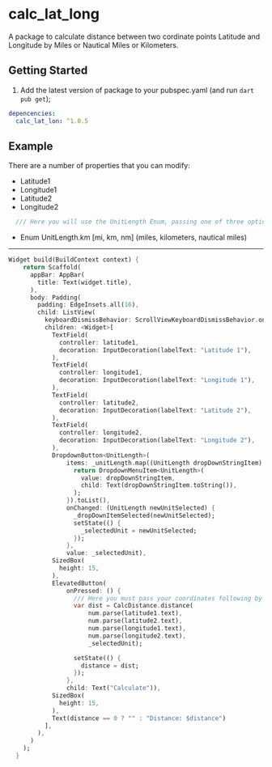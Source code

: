 # calc_lat_long

A package to calculate distance between two cordinate points Latitude and Longitude by Miles or Nautical Miles or Kilometers.

## Getting Started

1. Add the latest version of package to your pubspec.yaml (and run `dart pub get`);

```yaml
depencencies:
  calc_lat_lon: ^1.0.5
```

## Example

There are a number of properties that you can modify:

- Latitude1
- Longitude1
- Latitude2
- Longitude2

```dart
  /// Here you will use the UnitLength Enum, passing one of three options
```

- Enum UnitLength.km [mi, km, nm] (miles, kilometers, nautical miles)

<hr>

```dart
Widget build(BuildContext context) {
    return Scaffold(
      appBar: AppBar(
        title: Text(widget.title),
      ),
      body: Padding(
        padding: EdgeInsets.all(16),
        child: ListView(
          keyboardDismissBehavior: ScrollViewKeyboardDismissBehavior.onDrag,
          children: <Widget>[
            TextField(
              controller: latitude1,
              decoration: InputDecoration(labelText: "Latitude 1"),
            ),
            TextField(
              controller: longitude1,
              decoration: InputDecoration(labelText: "Longitude 1"),
            ),
            TextField(
              controller: latitude2,
              decoration: InputDecoration(labelText: "Latitude 2"),
            ),
            TextField(
              controller: longitude2,
              decoration: InputDecoration(labelText: "Longitude 2"),
            ),
            DropdownButton<UnitLength>(
                items: _unitLength.map((UnitLength dropDownStringItem) {
                  return DropdownMenuItem<UnitLength>(
                    value: dropDownStringItem,
                    child: Text(dropDownStringItem.toString()),
                  );
                }).toList(),
                onChanged: (UnitLength newUnitSelected) {
                  _dropDownItemSelected(newUnitSelected);
                  setState(() {
                    _selectedUnit = newUnitSelected;
                  });
                },
                value: _selectedUnit),
            SizedBox(
              height: 15,
            ),
            ElevatedButton(
                onPressed: () {
                  /// Here you must pass your coordinates following by Latitude 1, Latitude 2, Logintude 1, Longitude 2
                  var dist = CalcDistance.distance(
                      num.parse(latitude1.text),
                      num.parse(latitude2.text),
                      num.parse(longitude1.text),
                      num.parse(longitude2.text),
                      _selectedUnit);

                  setState(() {
                    distance = dist;
                  });
                },
                child: Text("Calculate")),
            SizedBox(
              height: 15,
            ),
            Text(distance == 0 ? "" : "Distance: $distance")
          ],
        ),
      )
    );
  }
```
